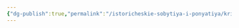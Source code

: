 ```yaml
---
{"dg-publish":true,"permalink":"/istoricheskie-sobytiya-i-ponyatiya/krizis/","dgPassFrontmatter":true}
---
```


